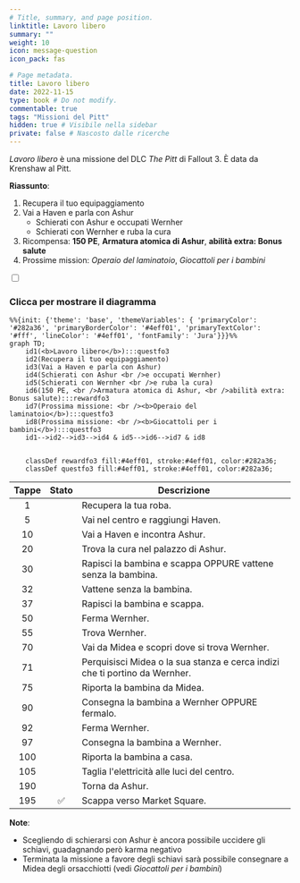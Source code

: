 ```yaml
---
# Title, summary, and page position.
linktitle: Lavoro libero
summary: ""
weight: 10
icon: message-question
icon_pack: fas

# Page metadata.
title: Lavoro libero
date: 2022-11-15
type: book # Do not modify.
commentable: true
tags: "Missioni del Pitt"
hidden: true # Visibile nella sidebar
private: false # Nascosto dalle ricerche
---
```



<div class="fo3">

*Lavoro libero* è una missione del DLC *The Pitt* di Fallout 3. È data da Krenshaw al Pitt.

**Riassunto**:
1. Recupera il tuo equipaggiamento
2. Vai a Haven e parla con Ashur
   - Schierati con Ashur e occupati Wernher
   - Schierati con Wernher e ruba la cura
3. Ricompensa: **150 PE**, **Armatura atomica di Ashur**, **abilità extra: Bonus salute**
4. Prossime mission: *Operaio del laminatoio*, *Giocattoli per i bambini*


<section class="chart-collapse">
<input type="checkbox" name="collapse2" id="handle2">
<h3 class="handle">
<label for="handle2">Clicca per mostrare il diagramma</label>
</h3>
<div class="content">

```mermaid
%%{init: {'theme': 'base', 'themeVariables': { 'primaryColor': '#282a36', 'primaryBorderColor': '#4eff01', 'primaryTextColor': '#fff', 'lineColor': '#4eff01', 'fontFamily': 'Jura'}}}%%
graph TD;
    id1(<b>Lavoro libero</b>):::questfo3
    id2(Recupera il tuo equipaggiamento)
    id3(Vai a Haven e parla con Ashur)
    id4(Schierati con Ashur <br />e occupati Wernher)
    id5(Schierati con Wernher <br />e ruba la cura)
    id6(150 PE, <br />Armatura atomica di Ashur, <br />abilità extra: Bonus salute):::rewardfo3
    id7(Prossima missione: <br /><b>Operaio del laminatoio</b>):::questfo3
    id8(Prossima missione: <br /><b>Giocattoli per i bambini</b>):::questfo3
    id1-->id2-->id3-->id4 & id5-->id6-->id7 & id8
    
    
    classDef rewardfo3 fill:#4eff01, stroke:#4eff01, color:#282a36;
    classDef questfo3 fill:#4eff01, stroke:#4eff01, color:#282a36;
```

</div>
</section>

| Tappe |       Stato        | Descrizione                                                                 |
|:-----:|:------------------:| --------------------------------------------------------------------------- |
|   1   |                    | Recupera la tua roba.                                                       |
|   5   |                    | Vai nel centro e raggiungi Haven.                                           |
|  10   |                    | Vai a Haven e incontra Ashur.                                               |
|  20   |                    | Trova la cura nel palazzo di Ashur.                                         |
|  30   |                    | Rapisci la bambina e scappa OPPURE vattene senza la bambina.                |
|  32   |                    | Vattene senza la bambina.                                                   |
|  37   |                    | Rapisci la bambina e scappa.                                                |
|  50   |                    | Ferma Wernher.                                                              |
|  55   |                    | Trova Wernher.                                                              |
|  70   |                    | Vai da Midea e scopri dove si trova Wernher.                                |
|  71   |                    | Perquisisci Midea o la sua stanza e cerca indizi che ti portino da Wernher. |
|  75   |                    | Riporta la bambina da Midea.                                                | 
|  90   |                    | Consegna la bambina a Wernher OPPURE fermalo.                               |
|  92   |                    | Ferma Wernher.                                                              |
|  97   |                    | Consegna la bambina a Wernher.                                              |
|  100  |                    | Riporta la bambina a casa.                                                  |
|  105  |                    | Taglia l'elettricità alle luci del centro.                                  |
|  190  |                    | Torna da Ashur.                                                             |
|  195  | :white_check_mark: | Scappa verso Market Square.                                                 |

**Note**:
- Scegliendo di schierarsi con Ashur è ancora possibile uccidere gli schiavi, guadagnando però karma negativo
- Terminata la missione a favore degli schiavi sarà possibile consegnare a Midea degli orsacchiotti (vedi *Giocattoli per i bambini*)



</div>